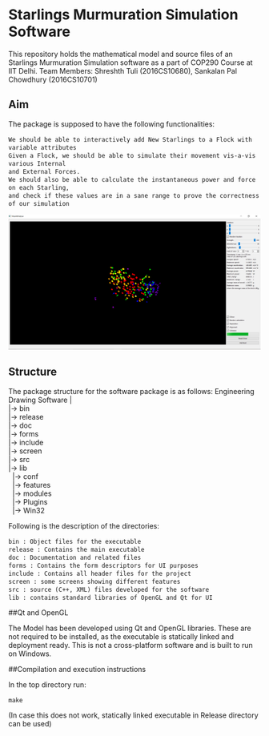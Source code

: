 
# Starlings Murmuration Simulation Software

This repository holds the mathematical model and source files of an Starlings Murmuration Simulation software as a part of COP290 Course at IIT Delhi.
Team Members: Shreshth Tuli (2016CS10680), Sankalan Pal Chowdhury (2016CS10701)
## Aim

The package is supposed to have the following functionalities:

    We should be able to interactively add New Starlings to a Flock with variable attributes
    Given a Flock, we should be able to simulate their movement vis-a-vis various Internal
    and External Forces.
    We should also be able to calculate the instantaneous power and force on each Starling,
    and check if these values are in a sane range to prove the correctness of our simulation
![Screenshot]( /screens/200_boids.PNG?raw=true "Simulation with 200 Boids")

## Structure
The package structure for the software package is as follows:
Engineering Drawing Software
|<br/>
|-> bin<br/>
|-> release<br/>
|-> doc<br/>
|-> forms<br/>
|-> include<br/>
|-> screen<br/>
|-> src<br/>
|-> lib<br/>
&nbsp;&nbsp;|-> conf<br/>
  &nbsp;&nbsp;|-> features<br/>
  &nbsp;&nbsp;|-> modules<br/>
  &nbsp;&nbsp;|-> Plugins<br/>
  &nbsp;&nbsp;|-> Win32<br/>

Following is the description of the directories:

    bin : Object files for the executable
    release : Contains the main executable 
    doc : Documentation and related files
    forms : Contains the form descriptors for UI purposes
    include : Contains all header files for the project
    screen : some screens showing different features
    src : source (C++, XML) files developed for the software
    lib : contains standard libraries of OpenGL and Qt for UI

##Qt and OpenGL

The Model has been developed using Qt and OpenGL libraries. These are not required to be installed, as the executable is statically linked and deployment ready. This is not a cross-platform software and is built to run on Windows.

##Compilation and execution instructions

In the top directory run:

```
make
```

(In case this does not work, statically linked executable in Release directory can be used) 
